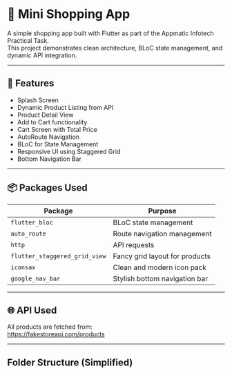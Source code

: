 # 🛒 Mini Shopping App

A simple shopping app built with Flutter as part of the Appmatic Infotech Practical Task.  
This project demonstrates clean architecture, BLoC state management, and dynamic API integration.

---

## 🚀 Features

- Splash Screen
- Dynamic Product Listing from API
- Product Detail View
- Add to Cart functionality
- Cart Screen with Total Price
- AutoRoute Navigation
- BLoC for State Management
- Responsive UI using Staggered Grid
- Bottom Navigation Bar

---

## 📦 Packages Used

| Package              | Purpose                                         |
|----------------------|-------------------------------------------------|
| `flutter_bloc`       | BLoC state management                          |
| `auto_route`         | Route navigation management                    |
| `http`               | API requests                                   |
| `flutter_staggered_grid_view` | Fancy grid layout for products        |
| `iconsax`            | Clean and modern icon pack                     |
| `google_nav_bar`     | Stylish bottom navigation bar                  |

---

## 🌐 API Used

All products are fetched from:  
https://fakestoreapi.com/products

---

## Folder Structure (Simplified)
